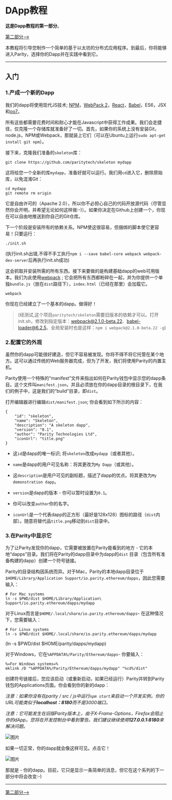 # DApp教程

**这是Dapp教程的第一部分**。

[第二部分⟶](https://github.com/paritytech/parity/wiki/Tutorial-Part-2)

本教程将引导您制作一个简单的基于以太坊的分布式应用程序。到最后，你将能够进入Parity，选择你的Dapp并在实践中看到它。

------

## 入门

### 1.产成一个新的Dapp

我们的dapp将使用现代JS技术; [NPM](https://www.npmjs.com/)，[WebPack 2](https://webpack.js.org/)，[React](https://facebook.github.io/react/)，[Babel](https://babeljs.io/)，ES6，JSX和[oo7](https://github.com/paritytech/oo7)。

所有这些都需要花费时间和耐心才能在Javascript中获得工作成果。我们会走捷径，仅克隆一个存储库就准备好了一切。首先，如果你的系统上没有安装Git，node.js，NPM或Webpack，那就装上它们（可以在Ubuntu上运行`sudo apt-get install git npm`）。

接下来，克隆我们准备的`skeleton`库：

```
git clone https://github.com/paritytech/skeleton mydapp
```

这将给您一个全新的库`mydapp`，准备好就可以运行。我们用`cd`进入它，删除原始库，以免混淆Git：

```
cd mydapp
git remote rm origin
```

它是自由许可的（Apache 2.0），所以你不必担心自己的代码开放源代码（尽管显然你会开明，并希望无论如何这样做:-)）。如果你决定在Github上创建一个，你现在可以自由地推送到你自己的Git仓库。

下一个阶段是安装所有的依赖关系。NPM使这很容易，但捆绑的脚本使它更容易！只要运行：

```
./init.sh
```
(执行init.sh出错,不得不手工执行`npm i --save babel-core webpack webpack-dev-server`后再执行init.sh成功)

这会抓取并安装所需的所有东西。接下来要做的是构建基础dapp的web可用版本。我们为此使用[webpack](https://webpack.js.org/) ; 它会把所有东西都粉碎在一起，并为你提供一个单独`bundle.js`（放在`dist`路径下），`index.html`（已经在那里）会加载它。

```
webpack
```

你现在已经建立了一个基本的dapp。做得好！

> (经测试,这个项目`paritytech/skeleton`需要旧版本的依赖才可以。打开init.sh，修改到指定版本：webpack@2.1.0-beta.22、babel-loader@6.2.5。全局安装时也是这样：`npm i webpack@2.1.0-beta.22 -g`)

### 2.配置它的外观

虽然你的dapp可能很好建造，但它不容易被发现。你将不得不将它托管在某个地方。这可以通过传统的Web服务器完成，但为了开发，我们将使用Parity的内置主机。

Parity使用一个特殊的“manifest”文件来指出如何在Parity钱包中显示您的dapp条目。这个文件叫`manifest.json`，并且必须放在你的dapp目录的根目录下，在我们的例子中，这是我们的“build”目录，即`dist`。

打开编辑器进行编辑`dist/manifest.json`; 你会看到如下所示的内容：

```
{
	"id": "skeleton",
	"name": "Skeleton",
	"description": "A skeleton dapp",
	"version": "0.1",
	"author": "Parity Technologies Ltd",
	"iconUrl": "title.png"
}
```

- 这`id`是dapp的唯一标识; 将`skeleton`改成`mydapp`（或者其他）。

- `name`是dapp的用户可见名称：将其更改为`My Dapp`（或其他）。

- 这`description`是用户可见的副标题，描述了dapp的优点。将其更改为`My demonstration dapp`。

- `version`是dapp的版本 - 你可以暂时设置为`0.1`。

- 你可以改变`author`你的名字。

- `iconUrl`是一个代表dapp的正方形（最好是128x128）图标的路径（`dist`内部）。随意将替代品`title.png`移动到`dist`目录中。

### 3.在Parity中显示它

为了让Parity发现你的dapp，它需要被放置在Parity能看到的地方 - 它的本地“dapps”目录。我们将在Parity的dapp目录中为dapp的`dist` 目录（包含所有准备构建的dapp）创建一个符号链接。

Parity的目录结构因系统而异。对于Mac，Parity的本地dapp目录位于`$HOME/Library/Application Support/io.parity.ethereum/dapps`，因此您需要输入：

```
# For Mac systems
ln -s $PWD/dist $HOME/Library/Application\ Support/io.parity.ethereum/dapps/mydapp
```

对于Linux而言是`$HOME/.local/share/io.parity.ethereum/dapps`- 在这种情况下，您需要输入：

```
# For Linux systems
ln -s $PWD/dist $HOME/.local/share/io.parity.ethereum/dapps/mydapp
```
(ln -s $PWD/dist $HOME/parity/dapps/mydapp)

对于Windows，它在`%APPDATA%/Parity/Ethereum/dapps`- 你要输入：

```
%=For Windows systems=%
mklink /D "%APPDATA%/Parity/Ethereum/dapps/mydapp" "%cd%/dist"
```

创建符号链接后，您应该启动（或重新启动，如果已经运行）Parity并转到Parity钱包的Applications页面。你会看到你的新的dapp：

*注意：如果你没有在parity / src / js中运行`npm start`来启动一个开发实例，你的URL可能类似于**localhost：8180**而不是3000端口。*

*注意：它可能发生在旧版Parity版本上，由于X-Frame-Options，Firefox会阻止你的dApp。您将在开发控制台中看到警告。我们建议继续使用**127.0.0.1:8180**来解决问题。*

![图片](https://cloud.githubusercontent.com/assets/138296/22697933/f9d6449a-ed20-11e6-92d2-1afafaba86ea.png)

如果一切正常，你的dapp就会像这样可见。点击它！

![图片](https://cloud.githubusercontent.com/assets/138296/22697890/e1677726-ed20-11e6-9a64-c1832d2c36bf.png)

那就是 - 你的dapp。目前，它只是显示一条简单的消息，但它在这个系列的下一部分中将会改变:-)

------

[第二部分⟶](https://wiki.parity.io/Tutorial-Part-2.html)
